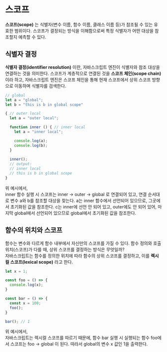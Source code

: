 # 스코프

**스코프(scope)** 는 식별자(변수 이름, 함수 이름, 클래스 이름 등)가 참조될 수 있는 유효한 범위이다. 스코프가 결정되는 방식을 이해함으로써 특정 식별자가 어떤 대상을 참조할지 예측할 수 있다.

## 식별자 결정

**식별자 결정(identifier resolution)** 이란, 자바스크립트 엔진이 식별자와 참조 대상을 연결하는 것을 의미한다.
스코프가 계층적으로 연결된 것을 **스코프 체인(scope chain)** 이라 하고, 자바스크립트 엔진은 스코프 체인을 통해 현재 스코프에서 상위 스코프 방향으로 이동하며 식별자를 검색한다.

```Javascript
// global
let a = "global";
let b = "this is b in global scope"

{ // outer local
  let a = "outer local";

  function inner () { // inner local
    let a = "inner local";

    console.log(a);
    console.log(b);
  }
  
  inner();
  // output:
  // inner local
  // this is b in global scope
}
```

위 예시에서,  
inner 함수 실행 시 스코프는 inner -> outer -> global 로 연결되어 있고, 연결 순서대로 변수 a와 b를 참조할 대상을 찾는다.
a는 inner 함수에서 선언되어 있으므로, 그곳에서 초기화된 값을 참조한다.
c는 inner에 선언 안 되어 있고, outer에도 안 되어 있어, 마지막 global에서 선언되어 있으므로 global에서 초기화된 값을 참조한다.

## 함수의 위치와 스코프

함수는 변수와 다르게 함수 내부에서 자신만의 스코프를 가질 수 있다. 함수 정의와 호출 위치(스코프)가 다를 때, 상위 스코프를 결정하는 방식은 무엇일까?  
자바스크립트는 함수를 정의한 위치에 따라 함수의 상위 스코프를 결정하고, 이를 **렉시컬 스코프(lexical scope)** 라고 한다.

```Javascript
let x = 1;

const foo = () => {
  console.log(x);
}

const bar = () => {
  const x = 100;
  foo();
}

bar(); // 1
```

위 예시에서,  
자바스크립트는 렉시컬 스코프를 따르기 때문에, 함수 bar 실행 시 실행되는 함수 foo에서 스코프는 foo -> global 이 된다.
따라서 global의 변수 x 값인 1을 출력한다.
